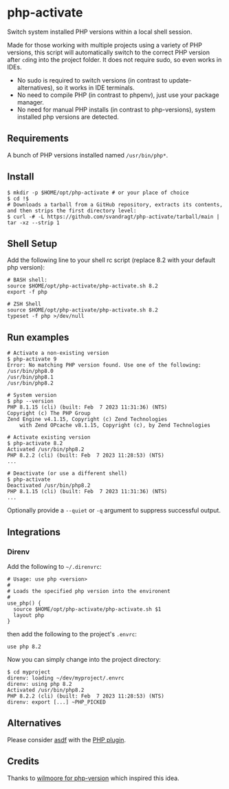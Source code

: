 # php-activate
Switch system installed PHP versions within a local shell session.

Made for those working with multiple projects using a variety of PHP versions, this script will automatically switch to the correct PHP version after `cd`ing into the project folder. It does not require sudo, so even works in IDEs.

* No sudo is required to switch versions (in contrast to update-alternatives), so it works in IDE terminals.
* No need to compile PHP (in contrast to phpenv), just use your package manager. 
* No need for manual PHP installs (in contrast to php-versions), system installed php versions are detected.

## Requirements

A bunch of PHP versions installed named `/usr/bin/php*`.

## Install

```shell
$ mkdir -p $HOME/opt/php-activate # or your place of choice
$ cd !$
# Downloads a tarball from a GitHub repository, extracts its contents, and then strips the first directory level:
$ curl -# -L https://github.com/svandragt/php-activate/tarball/main | tar -xz --strip 1
```

## Shell Setup

Add the following line to your shell rc script (replace 8.2 with your default php version):

```
# BASH shell:
source $HOME/opt/php-activate/php-activate.sh 8.2
export -f php

# ZSH Shell
source $HOME/opt/php-activate/php-activate.sh 8.2
typeset -f php >/dev/null
```


## Run examples

```shell
# Activate a non-existing version
$ php-activate 9
Error: No matching PHP version found. Use one of the following:
/usr/bin/php8.0
/usr/bin/php8.1
/usr/bin/php8.2

# System version
$ php --version
PHP 8.1.15 (cli) (built: Feb  7 2023 11:31:36) (NTS)
Copyright (c) The PHP Group
Zend Engine v4.1.15, Copyright (c) Zend Technologies
    with Zend OPcache v8.1.15, Copyright (c), by Zend Technologies
    
# Activate existing version
$ php-activate 8.2
Activated /usr/bin/php8.2
PHP 8.2.2 (cli) (built: Feb  7 2023 11:28:53) (NTS)
...

# Deactivate (or use a different shell)
$ php-activate
Deactivated /usr/bin/php8.2
PHP 8.1.15 (cli) (built: Feb  7 2023 11:31:36) (NTS)
...
```

Optionally provide a `--quiet` or `-q` argument to suppress successful output.

## Integrations

### Direnv

Add the following to `~/.direnvrc`:

```
# Usage: use php <version>
#
# Loads the specified php version into the environent
#
use_php() {
  source $HOME/opt/php-activate/php-activate.sh $1
  layout php
}
```

then add the following to the project's `.envrc`:
```
use php 8.2
```
Now you can simply change into the project directory:

```shell
$ cd myproject
direnv: loading ~/dev/myproject/.envrc
direnv: using php 8.2
Activated /usr/bin/php8.2
PHP 8.2.2 (cli) (built: Feb  7 2023 11:28:53) (NTS)
direnv: export [...] ~PHP_PICKED
```

## Alternatives

Please consider [asdf](https://asdf-vm.com/) with the [PHP plugin](https://github.com/asdf-community/asdf-php).


## Credits

Thanks to [wilmoore for php-version](https://github.com/wilmoore/php-version) which inspired this idea.

